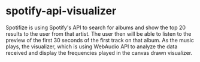 # spotify-api-visualizer

Spotifize is using Spotify's API to search for albums and
show the top 20 results to the user from that artist.
The user then will be able to listen to the preview of the first 30 seconds of the first
track on that album.
As the music plays, the visualizer, which is using WebAudio API to analyze the data received
and display the frequencies played in the canvas drawn visualizer.
